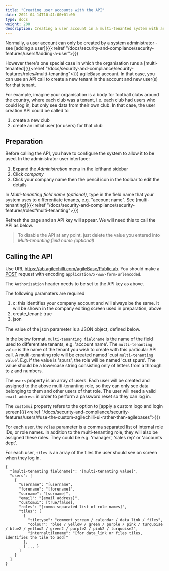 ```yaml
---
title: "Creating user accounts with the API"
date: 2021-04-14T10:41:00+01:00
type: docs
weight: 200
description: Creating a user account in a multi-tenanted system with an API request
---
```

Normally, a user account can only be created by a system administrator - see [adding a user]({{<relref "/docs/security-and-compliance/security-features/users#adding-a-user">}})

However there's one special case in which the organisation runs a [multi-tenanted]({{<relref "/docs/security-and-compliance/security-features/roles#multi-tenanting">}}) agileBase account. In that case, you can use an API call to create a new tenant in the account and new user(s) for that tenant.

For example, imagine your organisation is a body for football clubs around the country, where each club was a tenant, i.e. each club had users who could log in, but only see data from their own club. In that case, the user creation API could be called to 
1) create a new club
2) create an initial user (or users) for that club

## Preparation
Before calling the API, you have to configure the system to allow it to be used. In the administrator user interface:
1) Expand the _Administration_ menu in the lefthand sidebar
2) Click _company_
3) Click your company name then the pencil icon in the toolbar to edit the details

In *Multi-tenanting field name (optional)*, type in the field name that your system uses to differentiate tenants, e.g. "account name". See [multi-tenanting]({{<relref "/docs/security-and-compliance/security-features/roles#multi-tenanting">}})

Refresh the page and an API key will appear. We will need this to call the API as below.
> To disable the API at any point, just delete the value you entered into *Multi-tenanting field name (optional)*

## Calling the API

Use URL https://ab.agilechilli.com/agileBase/Public.ab. You should make a [POST](https://developer.mozilla.org/en-US/docs/Web/HTTP/Methods/POST) request with encoding `application/x-www-form-urlencoded`.

The `Authorization` header needs to be set to the API key as above.

The following paramaters are required

1. c: this identifies your company account and will always be the same. It will be shown in the company editing screen used in preparation, above
2. create_tenant: true
3. json

The value of the json parameter is a JSON object, defined below.

In the below format, `multi-tenanting fieldname` is the name of the field used to differentiate tenants, e.g. 'account name'. The `multi-tenanting value` is the name of the tenant you wish to create with this particular API call. A multi-tenanting role will be created named 'cust `multi-tenanting value`'. E.g. if the value is 'spurs', the role will be named 'cust spurs'. The value should be a lowercase string consisting only of letters from a through to z and numbers.

The `users` property is an array of users. Each user will be created and assigned to the above multi-tenanting role, so they can only see data belonging to them and other users of that role. The user will need a valid `email address` in order to perform a password reset so they can log in.

The `customui` property refers to the option to [apply a custom logo and login screen]({{<relref "/docs/security-and-compliance/security-features/users/#use-the-custom-agilechilli-ui-rather-than-agilebases">}})

For each user, the `roles` parameter is a comma separated list of internal role IDs, or role names. In addition to the multi-tenanting role, they will also be assigned these roles. They could be e.g. 'manager', 'sales rep' or 'accounts dept'.

For each user, `tiles` is an array of the tiles the user should see on screen when they log in.

```
{
  "[multi-tenanting fieldname]": "[multi-tenanting value]",
  "users": [
    {
      "username": "[username",
      "forename": "[forename]",
      "surname": "[surname]",
      "email": "[email address]",
      "customui": [true/false],
      "roles": "[comma separated list of role names]",
      "tiles": [
        {
          "tiletype": "comment_stream / calendar / data_link / files",
          "colour": "blue / yellow / green / purple / pink / turquoise / blue2 / yellow2 / green2 / purple2 / pink2 / turquoise2",
          "internaltilename": "[for data_link or files tiles, identifies the tile to add]"
        },
        { ... }
      ]
    }
  ]
}
```





